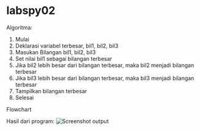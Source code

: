 # labspy02
Algoritma:

1. Mulai
2. Deklarasi variabel terbesar, bil1, bil2, bil3
3. Masukan Bilangan bil1, bil2, bil3
4. Set nilai bil1 sebagai bilangan terbesar
5. Jika bil2 lebih besar dari bilangan terbesar, maka bil2 menjadi bilangan terbesar
6. Jika bil3 lebih besar dari bilangan terbesar, maka bil3 menjadi bilangan terbesar
7. Tampilkan bilangan terbesar
8. Selesai

Flowchart

Hasil dari program:
![Screenshot output](https://user-images.githubusercontent.com/96425663/146786087-8df3e7d3-a3d3-4bfb-a1c3-21c695a4881f.jpg)
